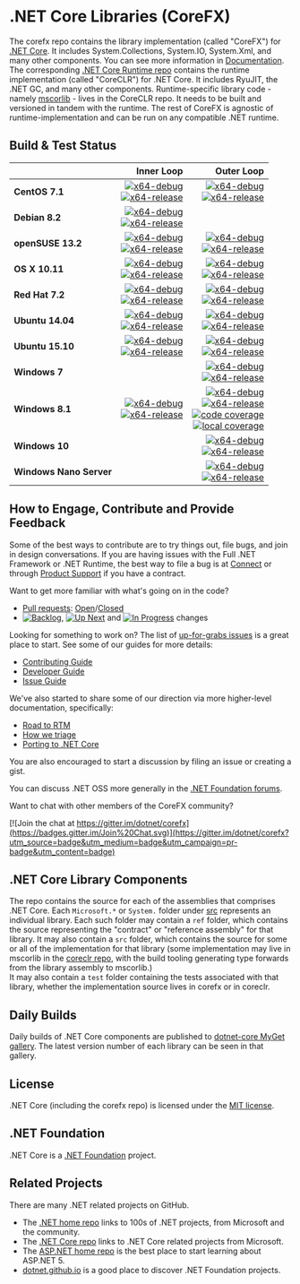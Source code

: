 # .NET Core Libraries (CoreFX)

The corefx repo contains the library implementation (called "CoreFX") for [.NET Core](http://github.com/dotnet/core). It includes System.Collections, System.IO, System.Xml, and many other components. You can see more information in [Documentation](Documentation/README.md). The corresponding [.NET Core Runtime repo](https://github.com/dotnet/coreclr) contains the runtime implementation (called "CoreCLR") for .NET Core. It includes RyuJIT, the .NET GC, and many other components. Runtime-specific library code - namely [mscorlib][mscorlib] - lives in the CoreCLR repo. It needs to be built and versioned in tandem with the runtime. The rest of CoreFX is agnostic of runtime-implementation and can be run on any compatible .NET runtime.

[mscorlib]: https://github.com/dotnet/coreclr/tree/master/src/mscorlib

## Build & Test Status

| | Inner Loop | Outer Loop |
|:---|------:|--------:|
|**CentOS 7.1**|[![x64-debug](https://img.shields.io/jenkins/s/http/dotnet-ci.cloudapp.net/job/dotnet_corefx/job/master/centos7.1_debug.svg?label=x64-debug)](http://dotnet-ci.cloudapp.net/job/dotnet_corefx/job/master/job/centos7.1_debug)<br>[![x64-release](https://img.shields.io/jenkins/s/http/dotnet-ci.cloudapp.net/job/dotnet_corefx/job/master/centos7.1_release.svg?label=x64-release)](http://dotnet-ci.cloudapp.net/job/dotnet_corefx/job/master/job/centos7.1_release)|[![x64-debug](https://img.shields.io/jenkins/s/http/dotnet-ci.cloudapp.net/job/dotnet_corefx/job/master/outerloop_centos7.1_debug.svg?label=x64-debug)](http://dotnet-ci.cloudapp.net/job/dotnet_corefx/job/master/job/outerloop_centos7.1_debug/)<br/>[![x64-release](https://img.shields.io/jenkins/s/http/dotnet-ci.cloudapp.net/job/dotnet_corefx/job/master/outerloop_centos7.1_release.svg?label=x64-release)](http://dotnet-ci.cloudapp.net/job/dotnet_corefx/job/master/job/outerloop_centos7.1_release/)|
|**Debian 8.2**|[![x64-debug](https://img.shields.io/jenkins/s/http/dotnet-ci.cloudapp.net/job/dotnet_corefx/job/master/debian8.2_debug.svg?label=x64-debug)](http://dotnet-ci.cloudapp.net/job/dotnet_corefx/job/master/job/debian8.2_debug)<br>[![x64-release](https://img.shields.io/jenkins/s/http/dotnet-ci.cloudapp.net/job/dotnet_corefx/job/master/debian8.2_release.svg?label=x64-release)](http://dotnet-ci.cloudapp.net/job/dotnet_corefx/job/master/job/debian8.2_release)||
|**openSUSE 13.2**|[![x64-debug](https://img.shields.io/jenkins/s/http/dotnet-ci.cloudapp.net/job/dotnet_corefx/job/master/opensuse13.2_debug.svg?label=x64-debug)](http://dotnet-ci.cloudapp.net/job/dotnet_corefx/job/master/job/opensuse13.2_debug)<br>[![x64-release](https://img.shields.io/jenkins/s/http/dotnet-ci.cloudapp.net/job/dotnet_corefx/job/master/opensuse13.2_release.svg?label=x64-release)](http://dotnet-ci.cloudapp.net/job/dotnet_corefx/job/master/job/opensuse13.2_release)|[![x64-debug](https://img.shields.io/jenkins/s/http/dotnet-ci.cloudapp.net/job/dotnet_corefx/job/master/outerloop_opensuse13.2_debug.svg?label=x64-debug)](http://dotnet-ci.cloudapp.net/job/dotnet_corefx/job/master/job/outerloop_opensuse13.2_debug/)<br/>[![x64-release](https://img.shields.io/jenkins/s/http/dotnet-ci.cloudapp.net/job/dotnet_corefx/job/master/outerloop_opensuse13.2_release.svg?label=x64-release)](http://dotnet-ci.cloudapp.net/job/dotnet_corefx/job/master/job/outerloop_opensuse13.2_release/)|
|**OS X 10.11**|[![x64-debug](https://img.shields.io/jenkins/s/http/dotnet-ci.cloudapp.net/job/dotnet_corefx/job/master/osx_debug.svg?label=x64-debug)](http://dotnet-ci.cloudapp.net/job/dotnet_corefx/job/master/job/osx_debug)<br>[![x64-release](https://img.shields.io/jenkins/s/http/dotnet-ci.cloudapp.net/job/dotnet_corefx/job/master/osx_release.svg?label=x64-release)](http://dotnet-ci.cloudapp.net/job/dotnet_corefx/job/master/job/osx_release)|[![x64-debug](https://img.shields.io/jenkins/s/http/dotnet-ci.cloudapp.net/job/dotnet_corefx/job/master/outerloop_osx_debug.svg?label=x64-debug)](http://dotnet-ci.cloudapp.net/job/dotnet_corefx/job/master/job/outerloop_osx_debug/)<br/>[![x64-release](https://img.shields.io/jenkins/s/http/dotnet-ci.cloudapp.net/job/dotnet_corefx/job/master/outerloop_osx_release.svg?label=x64-release)](http://dotnet-ci.cloudapp.net/job/dotnet_corefx/job/master/job/outerloop_osx_release/)|
|**Red Hat 7.2**|[![x64-debug](https://img.shields.io/jenkins/s/http/dotnet-ci.cloudapp.net/job/dotnet_corefx/job/master/rhel7.2_debug.svg?label=x64-debug)](http://dotnet-ci.cloudapp.net/job/dotnet_corefx/job/master/job/rhel7.2_debug)<br>[![x64-release](https://img.shields.io/jenkins/s/http/dotnet-ci.cloudapp.net/job/dotnet_corefx/job/master/rhel7.2_release.svg?label=x64-release)](http://dotnet-ci.cloudapp.net/job/dotnet_corefx/job/master/job/rhel7.2_release)|[![x64-debug](https://img.shields.io/jenkins/s/http/dotnet-ci.cloudapp.net/job/dotnet_corefx/job/master/outerloop_rhel7.2_debug.svg?label=x64-debug)](http://dotnet-ci.cloudapp.net/job/dotnet_corefx/job/master/job/outerloop_rhel7.2_debug/)<br/>[![x64-release](https://img.shields.io/jenkins/s/http/dotnet-ci.cloudapp.net/job/dotnet_corefx/job/master/outerloop_rhel7.2_release.svg?label=x64-release)](http://dotnet-ci.cloudapp.net/job/dotnet_corefx/job/master/job/outerloop_rhel7.2_release/)|
|**Ubuntu 14.04**|[![x64-debug](https://img.shields.io/jenkins/s/http/dotnet-ci.cloudapp.net/job/dotnet_corefx/job/master/ubuntu_debug.svg?label=x64-debug)](http://dotnet-ci.cloudapp.net/job/dotnet_corefx/job/master/job/ubuntu_debug)<br>[![x64-release](https://img.shields.io/jenkins/s/http/dotnet-ci.cloudapp.net/job/dotnet_corefx/job/master/ubuntu_release.svg?label=x64-release)](http://dotnet-ci.cloudapp.net/job/dotnet_corefx/job/master/job/ubuntu_release)|[![x64-debug](https://img.shields.io/jenkins/s/http/dotnet-ci.cloudapp.net/job/dotnet_corefx/job/master/outerloop_ubuntu14.04_debug.svg?label=x64-debug)](http://dotnet-ci.cloudapp.net/job/dotnet_corefx/job/master/job/outerloop_ubuntu14.04_debug/)<br/>[![x64-release](https://img.shields.io/jenkins/s/http/dotnet-ci.cloudapp.net/job/dotnet_corefx/job/master/outerloop_ubuntu14.04_release.svg?label=x64-release)](http://dotnet-ci.cloudapp.net/job/dotnet_corefx/job/master/job/outerloop_ubuntu14.04_release/)|
|**Ubuntu 15.10**|[![x64-debug](https://img.shields.io/jenkins/s/http/dotnet-ci.cloudapp.net/job/dotnet_corefx/job/master/ubuntu15.10_debug.svg?label=x64-debug)](http://dotnet-ci.cloudapp.net/job/dotnet_corefx/job/master/job/ubuntu15.10_debug)<br>[![x64-release](https://img.shields.io/jenkins/s/http/dotnet-ci.cloudapp.net/job/dotnet_corefx/job/master/ubuntu15.10_release.svg?label=x64-release)](http://dotnet-ci.cloudapp.net/job/dotnet_corefx/job/master/job/ubuntu15.10_release)|[![x64-debug](https://img.shields.io/jenkins/s/http/dotnet-ci.cloudapp.net/job/dotnet_corefx/job/master/outerloop_ubuntu15.10_debug.svg?label=x64-debug)](http://dotnet-ci.cloudapp.net/job/dotnet_corefx/job/master/job/outerloop_ubuntu15.10_debug/)<br/>[![x64-release](https://img.shields.io/jenkins/s/http/dotnet-ci.cloudapp.net/job/dotnet_corefx/job/master/outerloop_ubuntu15.10_release.svg?label=x64-release)](http://dotnet-ci.cloudapp.net/job/dotnet_corefx/job/master/job/outerloop_ubuntu15.10_release/)|
|**Windows 7**||[![x64-debug](https://img.shields.io/jenkins/s/http/dotnet-ci.cloudapp.net/job/dotnet_corefx/job/master/outerloop_win7_debug.svg?label=x64-debug)](http://dotnet-ci.cloudapp.net/job/dotnet_corefx/job/master/job/outerloop_win7_debug)<br>[![x64-release](https://img.shields.io/jenkins/s/http/dotnet-ci.cloudapp.net/job/dotnet_corefx/job/master/outerloop_win7_release.svg?label=x64-release)](http://dotnet-ci.cloudapp.net/job/dotnet_corefx/job/master/job/outerloop_win7_release)|
|**Windows 8.1**|[![x64-debug](https://img.shields.io/jenkins/s/http/dotnet-ci.cloudapp.net/job/dotnet_corefx/job/master/windows_nt_debug.svg?label=x64-debug)](http://dotnet-ci.cloudapp.net/job/dotnet_corefx/job/master/job/windows_nt_debug)<br>[![x64-release](https://img.shields.io/jenkins/s/http/dotnet-ci.cloudapp.net/job/dotnet_corefx/job/master/windows_nt_release.svg?label=x64-release)](http://dotnet-ci.cloudapp.net/job/dotnet_corefx/job/master/job/windows_nt_release)|[![x64-debug](https://img.shields.io/jenkins/s/http/dotnet-ci.cloudapp.net/job/dotnet_corefx/job/master/outerloop_windows_nt_debug.svg?label=x64-debug)](http://dotnet-ci.cloudapp.net/job/dotnet_corefx/job/master/job/outerloop_windows_nt_debug)<br/>[![x64-release](https://img.shields.io/jenkins/s/http/dotnet-ci.cloudapp.net/job/dotnet_corefx/job/master/outerloop_windows_nt_release.svg?label=x64-release)](http://dotnet-ci.cloudapp.net/job/dotnet_corefx/job/master/job/outerloop_windows_nt_release)<br/>[![code coverage](https://img.shields.io/jenkins/s/http/dotnet-ci.cloudapp.net/job/dotnet_corefx/job/master/code_coverage_windows.svg?label=code%20coverage)](http://dotnet-ci.cloudapp.net/job/dotnet_corefx/job/master/job/code_coverage_windows/Code_Coverage_Report)<br>[![local coverage](https://img.shields.io/jenkins/s/http/dotnet-ci.cloudapp.net/job/dotnet_corefx/job/master/code_coverage_windows_local.svg?label=local%20code%20coverage)](http://dotnet-ci.cloudapp.net/job/dotnet_corefx/job/master/job/code_coverage_windows_local/Code_Coverage_Report)|
|**Windows 10**||[![x64-debug](https://img.shields.io/jenkins/s/http/dotnet-ci.cloudapp.net/job/dotnet_corefx/job/master/outerloop_win10_debug.svg?label=x64-debug)](http://dotnet-ci.cloudapp.net/job/dotnet_corefx/job/master/job/outerloop_win10_debug)<br>[![x64-release](https://img.shields.io/jenkins/s/http/dotnet-ci.cloudapp.net/job/dotnet_corefx/job/master/outerloop_win10_release.svg?label=x64-release)](http://dotnet-ci.cloudapp.net/job/dotnet_corefx/job/master/job/outerloop_win10_release)|
|**Windows Nano Server**||[![x64-debug](https://img.shields.io/jenkins/s/http/dotnet-ci.cloudapp.net/job/dotnet_corefx/job/master/outerloop_winnano_debug.svg?label=x64-debug)](http://dotnet-ci.cloudapp.net/job/dotnet_corefx/job/master/job/outerloop_winnano_debug)<br>[![x64-release](https://img.shields.io/jenkins/s/http/dotnet-ci.cloudapp.net/job/dotnet_corefx/job/master/outerloop_winnano_release.svg?label=x64-release)](http://dotnet-ci.cloudapp.net/job/dotnet_corefx/job/master/job/outerloop_winnano_release)|

## How to Engage, Contribute and Provide Feedback

Some of the best ways to contribute are to try things out, file bugs, and join in design conversations. If you are having issues with the Full .NET Framework or .NET Runtime, the best way to file a bug is at [Connect](http://connect.microsoft.com/VisualStudio) or through [Product Support](https://support.microsoft.com/en-us/contactus?ws=support) if you have a contract.

Want to get more familiar with what's going on in the code?
* [Pull requests](https://github.com/dotnet/corefx/pulls): [Open](https://github.com/dotnet/corefx/pulls?q=is%3Aopen+is%3Apr)/[Closed](https://github.com/dotnet/corefx/pulls?q=is%3Apr+is%3Aclosed)
* [![Backlog](https://img.shields.io/waffle/label/dotnet/corefx/0%20-%20Backlog.svg)](https://github.com/dotnet/corefx/issues?q=is%3Aopen+is%3Aissue+label%3A%220+-+Backlog%22), [![Up Next](https://img.shields.io/waffle/label/dotnet/corefx/1%20-%20Up%20Next.svg)](https://github.com/dotnet/corefx/issues?q=is%3Aopen+is%3Aissue+label%3A%221+-+Up+Next%22) and [![In Progress](https://img.shields.io/waffle/label/dotnet/corefx/2%20-%20In%20Progress.svg)](https://github.com/dotnet/corefx/issues?q=is%3Aopen+is%3Aissue+label%3A%222+-+In+Progress%22) changes

Looking for something to work on? The list of [up-for-grabs issues](https://github.com/dotnet/corefx/labels/up%20for%20grabs) is a great place to start. See some of our guides for more details:

* [Contributing Guide](Documentation/project-docs/contributing.md)
* [Developer Guide](Documentation/project-docs/developer-guide.md)
* [Issue Guide](Documentation/project-docs/issue-guide.md)

We've also started to share some of our direction via more higher-level documentation, specifically:

* [Road to RTM](Documentation/project-docs/rtm.md)
* [How we triage](Documentation/project-docs/triage.md)
* [Porting to .NET Core](Documentation/project-docs/porting.md)

You are also encouraged to start a discussion by filing an issue or creating a
gist.

You can discuss .NET OSS more generally in the [.NET Foundation forums].

Want to chat with other members of the CoreFX community?

[![Join the chat at https://gitter.im/dotnet/corefx](https://badges.gitter.im/Join%20Chat.svg)](https://gitter.im/dotnet/corefx?utm_source=badge&utm_medium=badge&utm_campaign=pr-badge&utm_content=badge)

[.NET Foundation forums]: http://forums.dotnetfoundation.org/

## .NET Core Library Components

The repo contains the source for each of the assemblies that comprises .NET Core.  Each ```Microsoft.*``` or ```System.``` folder under
[src](https://github.com/dotnet/corefx/tree/master/src) represents an individual library.  Each such folder may contain a ```ref``` folder,
which contains the source representing the "contract" or "reference assembly" for that library.  It may also contain a ```src``` folder,
which contains the source for some or all of the implementation for that library (some implementation may live in mscorlib in the 
[coreclr repo](https://github.com/dotnet/coreclr), with the build tooling generating type forwards from the library assembly to mscorlib.)  
It may also contain a ```test``` folder containing the tests associated with that library, whether the implementation source lives in corefx 
or in coreclr.

## Daily Builds

Daily builds of .NET Core components are published to [dotnet-core MyGet gallery](https://dotnet.myget.org/gallery/dotnet-core).
The latest version number of each library can be seen in that gallery.

## License

.NET Core (including the corefx repo) is licensed under the [MIT license](LICENSE).

## .NET Foundation

.NET Core is a [.NET Foundation](http://www.dotnetfoundation.org/projects) project.

## Related Projects
There are many .NET related projects on GitHub.

- The [.NET home repo](https://github.com/Microsoft/dotnet) links to 100s of .NET projects, from Microsoft and the community.
- The [.NET Core repo](https://github.com/dotnet/core) links to .NET Core related projects from Microsoft.
- The [ASP.NET home repo](https://github.com/aspnet/home) is the best place to start learning about ASP.NET 5.
- [dotnet.github.io](http://dotnet.github.io) is a good place to discover .NET Foundation projects.
